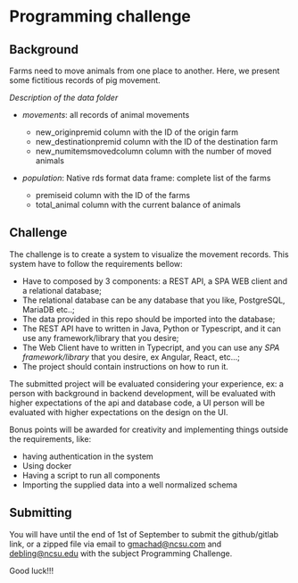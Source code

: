 # Programming challenge

## Background  
Farms need to move animals from one place to another. Here, we present some fictitious records of pig movement.

*Description of the data folder* 

*	*movements*: all records of animal movements 
    -  new_originpremid  column with the ID of the origin farm 
    -  new_destinationpremid column with the ID of the destination farm 
    -  new_numitemsmovedcolumn column with the number of moved animals

*	*population*: Native rds format data frame: complete list of the farms  
    -  premiseid  column with the ID of the farms 
    -  total_animal column with the current balance of animals


## Challenge   
The challenge is to create a system to visualize the movement records. This
system have to follow the requirements bellow:

- Have to composed by 3 components: a REST API, a SPA WEB client and a relational database;
- The relational database can be any database that you like, PostgreSQL, MariaDB etc..;
- The data provided in this repo should be imported into the database;
- The REST API have to written in Java, Python or Typescript, and it can use any framework/library that you desire;
- The Web Client have to written in Typecript, and you can use any *SPA framework/library* that you desire, ex Angular, React, etc...;
- The project should contain instructions on how to run it.

The submitted project will be evaluated considering your experience, ex:
a person with background in backend development, will be evaluated with higher expectations of the api and database code, a UI person will be evaluated with
higher expectations on the design on the UI.

Bonus points will be awarded for creativity and implementing things outside the requirements, like:
- having authentication in the system
- Using docker
- Having a script to run all components
- Importing the supplied data into a well normalized schema

## Submitting
You will have until the end of 1st of September to submit the github/gitlab
link, or a zipped file via email to <gmachad@ncsu.com> and <debling@ncsu.edu>
with the subject Programming Challenge.

Good luck!!!
